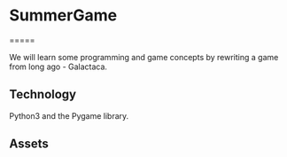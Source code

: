 # SummerGame
=====

We will learn some programming and game concepts by rewriting a game from long ago - Galactaca.

## Technology

Python3 and the Pygame library.

## Assets


